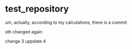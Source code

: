 # test_repository
um, actually, according to my calculations, there is a commit

sth changed again

change 3
uppdate 4
